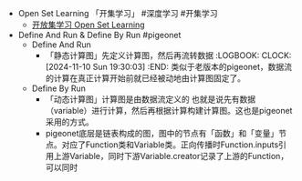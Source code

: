 - Open Set Learning 「开集学习」 #深度学习 #开集学习
	- [开放集学习 Open Set Learning](https://zhuanlan.zhihu.com/p/631899702)
- Define And Run & Define By Run #pigeonet
	- Define And Run
		- 「静态计算图」先定义计算图，然后再流转数据
		  :LOGBOOK:
		  CLOCK: [2024-11-10 Sun 19:30:03]
		  :END:
		  类似于老版本的pigeonet，数据流的计算在真正计算开始前就已经被动地由计算图固定了。
	- Define By Run
		- 「动态计算图」计算图是由数据流定义的
		  也就是说先有数据（variable）进行计算，然后再根据计算构建计算图。这也是pigeonet采用的方式。
		- pigeonet底层是链表构成的图，图中的节点有「函数」和「变量」节点。对应了Function类和Variable类。正向传播时Function.inputs引用上游Variable，同时下游Variable.creator记录了上游的Function，可以同时